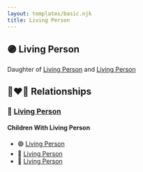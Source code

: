 ```yaml
---
layout: templates/basic.njk
title: Living Person
---
```

## 🟣 Living Person

Daughter of [Living Person](/people/2/21284059) and [Living Person](/people/7/72063628)

## 👩‍❤️‍👨 Relationships

### 🔵 [Living Person](/people/1/13968890)

#### Children With Living Person
* 🟣 [Living Person](/people/7/76470341)
* 🔵 [Living Person](/people/4/42256024)
* 🔵 [Living Person](/people/6/68205824)